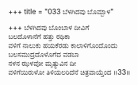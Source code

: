 +++
title = "033 ಬೆಳಗಿದವು ಬೊಮ್ಬಾಳ"

+++
ಬೆಳಗಿದವು ಬೊಂಬಾಳ ದೀವಿಗೆ  
ಬಲದೊಳಾನೆಗೆ ಹತ್ತು ರಥಿಕಾ  
ವಳಿಗೆ ನಾಲುಕು ಹಯಕೆರಡು ಕಾಲಾಳಿಗೊಂದೊಂದು  
ಬಲಸಮುದ್ರದೊಳೊಗೆದ ವಡಬಾ  
ನಳನ ಝಳವೋ ಮೃತ್ಯುವಿನ ದೀ  
ವಳಿಗೆಯಿರುಳೋ ತಿಳಿಯಲರಿದೆನೆ ಚಿತ್ರವಾಯ್ತೆಂದ    ॥33॥
